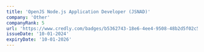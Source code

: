```yaml
---
title: 'OpenJS Node.js Application Developer (JSNAD)'
company: 'Other'
companyRank: 5
url: 'https://www.credly.com/badges/b5362743-18e6-4ee4-9508-48b2d5f02c5a/'
issueDate: '10-01-2024'
expiryDate: '10-01-2026'
---
```

